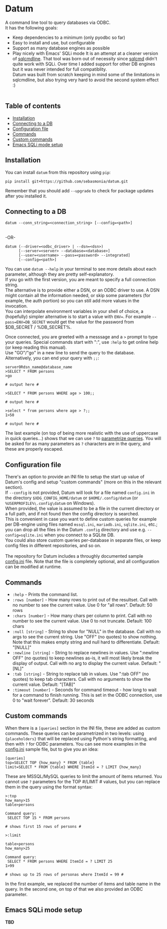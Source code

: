 # Datum

A command line tool to query databases via ODBC.  
It has the following goals:  
* Keep dependencies to a minimum (only pyodbc so far)
* Easy to install and use, but configurable
* Support as many database engines as possible
* Play nicely with Emacs' SQLi mode
It is an attempt at a cleaner version of [sqlcmdline](https://github.com/sebasmonia/sqlcmdline/). That tool was born out of necessity since [sqlcmd](https://docs.microsoft.com/en-us/sql/tools/sqlcmd-utility) didn't quite work with SQLi. Over time I added support for other DB engines but it was never intended for full compatiblity.  
Datum was built from scratch keeping in mind some of the limitations in sqlcmdline, but also trying very hard to avoid the second system effect :)  
&nbsp;  
## Table of contents

<!--ts-->

   * [Installation](#installation)
   * [Connecting to a DB](#connecting-to-a-db)
   * [Configuration file](#configuration-file)
   * [Commands](#comands)
   * [Custom commands](#custom-comands)
   * [Emacs SQLi mode setup](#emacs-sqli-mode-setup)

<!--te-->

## Installation

You can install `datum` from this repository using `pip`:

```
pip install git+https://github.com/sebasmonia/datum.git
```

Remember that you should add `--upgrade` to check for package updates after you installed it.

## Connecting to a DB

```
datum --conn_string=<connection_string> [--config=<path>]
```  
&nbsp;  
-OR-
&nbsp;  
```
datum (--driver=<odbc_driver> | --dsn=<dsn>)
      [--server=<server> --database=<database>]
      [--user=<username> --pass=<password> --integrated]
      [--config=<path>]
```

You can use `datum --help` in your terminal to see more details about each parameter, although they are pretty self-explanatory.  
If you go with the first version, you are meant to specify a full connection string.  
The alternative is to provide either a DSN, or an ODBC driver to use. A DSN might contain all the information needed, or skip some parameters (for example, the auth portion) so you can still add more values in the invocation.  
You can interpolate environment variables in your shell of choice, a (hopefully) simpler alternative is to start a value with `ENV=`. For example `--pass=ENV=DB_SECRET` would get the value for the password from $DB_SECRET / %DB_SECRET%.

Once connected, you are greeted with a messsage and a `>` prompt to type your queries. Special commands start with ":", use `:help` to get online help (or keep reading this manual).  
Use "GO"/"go" in a new line to send the query to the database. Alternatively, you can end your query with `;;`:

```
serverORdsn_name@database_name
>SELECT * FROM persons
>go

# output here #

>SELECT * FROM persons WHERE age > 100;;

# output here #

>select * from persons where age > ?;;
1>50

# output here #

```
The last example (on top of being more realistic with the use of uppercase in quick queries...) shows that we can use `?` to [parametrize queries](https://github.com/mkleehammer/pyodbc/wiki/Getting-started#parameters). You will be asked for as many parameters as `?` characters are in the query, and these are properly escaped.


## Configuration file

There's an option to provide an INI file to setup the start up value of Datum's config and setup "custom commands" (more on this in the relevant section).  
If `--config` is not provided, Datum will look for a file named `config.ini` in the directory `$XDG_CONFIG_HOME/datum` or `$HOME/.config/datum` (or `%USERPROFILE%\.config\datum` on Windows).  
When provided, the value is assumed to be a file in the current directory or a full path, and if not found then the config directory is searched.  
This is convenient in case you want to define custom queries for example per DB-engine using files named `mssql.ini`, `mariadb.ini`, `sqlite.ini`, etc.; you can drop all the files in the Datum `.config` directory and use e.g. `--config=sqlite.ini` when you connect to a SQLite DB.  
You could also store custom queries per-database in separate files, or keep config files in different repositories, and so on.  
&nbsp;  
The repository for Datum includes a throughly documented sample [config.ini](https://github.com/sebasmonia/datum/blob/main/config.ini) file. Note that the file is completely optional, and all configuration can be modified at runtime.

## Commands


* `:help` - Prints the command list.
* `:rows [number]` - How many rows to print out of the resultset. Call with no number to see the current value. Use 0 for "all rows". Default: 50 rows
* `:chars [number]` - How many chars per column to print. Call with no number to see the current value. Use 0 to not truncate. Default: 100 chars
* `:null [string]` - String to show for "NULL" in the database. Call with no args to see the current string. Use "OFF" (no quotes) to show nothing. Note that this makes empty string and null hard to differentiate. Default: "[NULL]"
* `:newline [string]` - String to replace newlines in values. Use ":newline OFF" (no quotes) to keep newlines as-is, it will most likely break the display of output. Call with no arg to display the current value. Default: "[NL]"
* `:tab [string]` - String to replace tab in values. Use ":tab OFF" (no quotes) to keep tab characters. Call with no arguments to show the current value. Default: "[TAB]"
* `:timeout [number]` - Seconds for command timeout - how long to wait for a command to finish running. This is set in the ODBC connection, use 0 to "wait forever". Default: 30 seconds

## Custom commands

When there is a `[queries]` section in the INI file, these are added as custom commands. These queries can be parametrized in two levels: using `{placeholders}` that will be replaced using Python's string formatting, and then with `?` for ODBC parameters.
You can see more examples in the [config.ini](https://github.com/sebasmonia/datum/blob/main/config.ini) sample file, but to give you an idea:

```
[queries]
top=SELECT TOP {how_many} * FROM {table}
limit=SELECT * FROM {table} WHERE ItemId = ? LIMIT {how_many}
```
These are MSSQL/MySQL queries to limit the amount of items returned. You cannot use `?` parameters for the TOP #/LIMIT # values, but you can replace them in the query using the format syntax:

```
>:top
how_many>15
table>persons

Command query:
 SELECT TOP 15 * FROM persons 

# shows first 15 rows of persons #

>:limit

table>persons
how_many>25

Command query:
 SELECT * FROM persons WHERE ItemId = ? LIMIT 25
1>99

# shows up to 25 rows of personas where ItemId = 99 #
```

In the first example, we replaced the number of items and table name in the query. In the second one, on top of that we also provided an ODBC parameter.

## Emacs SQLi mode setup

**TBD**  
